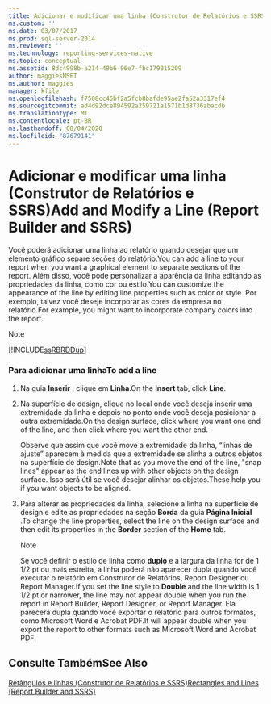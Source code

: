 ```yaml
---
title: Adicionar e modificar uma linha (Construtor de Relatórios e SSRS) | Microsoft Docs
ms.custom: ''
ms.date: 03/07/2017
ms.prod: sql-server-2014
ms.reviewer: ''
ms.technology: reporting-services-native
ms.topic: conceptual
ms.assetid: 8dc4998b-a214-49b6-96e7-fbc179015209
author: maggiesMSFT
ms.author: maggies
manager: kfile
ms.openlocfilehash: f7508cc45bf2a5fcb8bafde95ae2fa52a3317ef4
ms.sourcegitcommit: ad4d92dce894592a259721a1571b1d8736abacdb
ms.translationtype: MT
ms.contentlocale: pt-BR
ms.lasthandoff: 08/04/2020
ms.locfileid: "87679141"
---
```

# <a name="add-and-modify-a-line-report-builder-and-ssrs"></a><span data-ttu-id="bf56b-102">Adicionar e modificar uma linha (Construtor de Relatórios e SSRS)</span><span class="sxs-lookup"><span data-stu-id="bf56b-102">Add and Modify a Line (Report Builder and SSRS)</span></span>
  <span data-ttu-id="bf56b-103">Você poderá adicionar uma linha ao relatório quando desejar que um elemento gráfico separe seções do relatório.</span><span class="sxs-lookup"><span data-stu-id="bf56b-103">You can add a line to your report when you want a graphical element to separate sections of the report.</span></span> <span data-ttu-id="bf56b-104">Além disso, você pode personalizar a aparência da linha editando as propriedades da linha, como cor ou estilo.</span><span class="sxs-lookup"><span data-stu-id="bf56b-104">You can customize the appearance of the line by editing line properties such as color or style.</span></span> <span data-ttu-id="bf56b-105">Por exemplo, talvez você deseje incorporar as cores da empresa no relatório.</span><span class="sxs-lookup"><span data-stu-id="bf56b-105">For example, you might want to incorporate company colors into the report.</span></span>  
  
> [!NOTE]  
>  [!INCLUDE[ssRBRDDup](../../includes/ssrbrddup-md.md)]  
  
### <a name="to-add-a-line"></a><span data-ttu-id="bf56b-106">Para adicionar uma linha</span><span class="sxs-lookup"><span data-stu-id="bf56b-106">To add a line</span></span>  
  
1.  <span data-ttu-id="bf56b-107">Na guia **Inserir** , clique em **Linha**.</span><span class="sxs-lookup"><span data-stu-id="bf56b-107">On the **Insert** tab, click **Line**.</span></span>  
  
2.  <span data-ttu-id="bf56b-108">Na superfície de design, clique no local onde você deseja inserir uma extremidade da linha e depois no ponto onde você deseja posicionar a outra extremidade.</span><span class="sxs-lookup"><span data-stu-id="bf56b-108">On the design surface, click where you want one end of the line, and then click where you want the other end.</span></span>  
  
     <span data-ttu-id="bf56b-109">Observe que assim que você move a extremidade da linha, “linhas de ajuste” aparecem à medida que a extremidade se alinha a outros objetos na superfície de design.</span><span class="sxs-lookup"><span data-stu-id="bf56b-109">Note that as you move the end of the line, "snap lines" appear as the end lines up with other objects on the design surface.</span></span> <span data-ttu-id="bf56b-110">Isso será útil se você desejar alinhar os objetos.</span><span class="sxs-lookup"><span data-stu-id="bf56b-110">These help you if you want objects to be aligned.</span></span>  
  
3.  <span data-ttu-id="bf56b-111">Para alterar as propriedades da linha, selecione a linha na superfície de design e edite as propriedades na seção **Borda** da guia **Página Inicial** .</span><span class="sxs-lookup"><span data-stu-id="bf56b-111">To change the line properties, select the line on the design surface and then edit its properties in the **Border** section of the **Home** tab.</span></span>  
  
    > [!NOTE]  
    >  <span data-ttu-id="bf56b-112">Se você definir o estilo de linha como **duplo** e a largura da linha for de 1 1/2 pt ou mais estreita, a linha poderá não aparecer dupla quando você executar o relatório em Construtor de Relatórios, Report Designer ou Report Manager.</span><span class="sxs-lookup"><span data-stu-id="bf56b-112">If you set the line style to **Double** and the line width is 1 1/2 pt or narrower, the line may not appear double when you run the report in Report Builder, Report Designer, or Report Manager.</span></span> <span data-ttu-id="bf56b-113">Ela parecerá dupla quando você exportar o relatório para outros formatos, como Microsoft Word e Acrobat PDF.</span><span class="sxs-lookup"><span data-stu-id="bf56b-113">It will appear double when you export the report to other formats such as Microsoft Word and Acrobat PDF.</span></span>  
  
## <a name="see-also"></a><span data-ttu-id="bf56b-114">Consulte Também</span><span class="sxs-lookup"><span data-stu-id="bf56b-114">See Also</span></span>  
 [<span data-ttu-id="bf56b-115">Retângulos e linhas &#40;Construtor de Relatórios e SSRS&#41;</span><span class="sxs-lookup"><span data-stu-id="bf56b-115">Rectangles and Lines &#40;Report Builder and SSRS&#41;</span></span>](rectangles-and-lines-report-builder-and-ssrs.md)  
  
  
